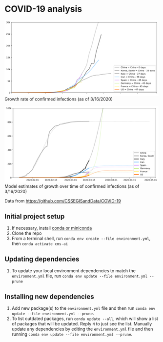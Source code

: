 # COVID-19 analysis

![Growth rate](figures/growth_rate.png)
Growth rate of confirmed infections (as of 3/16/2020)

![Growth estimations](figures/growth_estimations.png)
Model estimates of growth over time of confirmed infections (as of 3/16/2020)

Data from https://github.com/CSSEGISandData/COVID-19

## Initial project setup

1. If necessary, install [conda or miniconda](https://docs.conda.io/projects/conda/en/latest/user-guide/install/index.html)
2. Clone the repo
3. From a terminal shell, run `conda env create --file environment.yml`, then `conda activate cms-ai`

## Updating dependencies

1. To update your local environment dependencies to match the `environment.yml` file, run `conda env update --file environment.yml --prune`

## Installing new dependencies

1. Add new package(s) to the `environment.yml` file and then run `conda env update --file environment.yml --prune`.
2. To list outdated packages, run `conda update --all`, which will show a list of packages that will be updated. Reply `N` to just see the list. Manually update any dependencies by editing the `environment.yml` file and then running `conda env update --file environment.yml --prune`.
